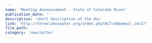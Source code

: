 ```yaml
---
name: 'Meeting Announcement - State of Colorado River'
publication_date: ''
description: 'short description of the doc'
link: 'http://threelakeswater.org/index.php?ACT=30&email_id=27'
file_path:
category: 'newsletter'
---
```

